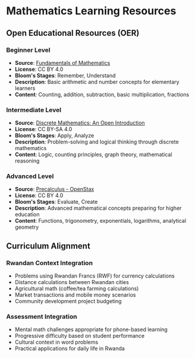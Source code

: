 # Mathematics Learning Resources

## Open Educational Resources (OER)

### Beginner Level
- **Source**: [Fundamentals of Mathematics](https://open.umn.edu/opentextbooks/textbooks/fundamentals-of-mathematics)
- **License**: CC BY 4.0
- **Bloom's Stages**: Remember, Understand
- **Description**: Basic arithmetic and number concepts for elementary learners
- **Content**: Counting, addition, subtraction, basic multiplication, fractions

### Intermediate Level
- **Source**: [Discrete Mathematics: An Open Introduction](https://discrete.openmathbooks.org/dmoi3/dmoi.html)
- **License**: CC BY-SA 4.0
- **Bloom's Stages**: Apply, Analyze
- **Description**: Problem-solving and logical thinking through discrete mathematics
- **Content**: Logic, counting principles, graph theory, mathematical reasoning

### Advanced Level
- **Source**: [Precalculus - OpenStax](https://openstax.org/details/books/precalculus)
- **License**: CC BY 4.0
- **Bloom's Stages**: Evaluate, Create
- **Description**: Advanced mathematical concepts preparing for higher education
- **Content**: Functions, trigonometry, exponentials, logarithms, analytical geometry

## Curriculum Alignment

### Rwandan Context Integration
- Problems using Rwandan Francs (RWF) for currency calculations
- Distance calculations between Rwandan cities
- Agricultural math (coffee/tea farming calculations)
- Market transactions and mobile money scenarios
- Community development project budgeting

### Assessment Integration
- Mental math challenges appropriate for phone-based learning
- Progressive difficulty based on student performance
- Cultural context in word problems
- Practical applications for daily life in Rwanda
